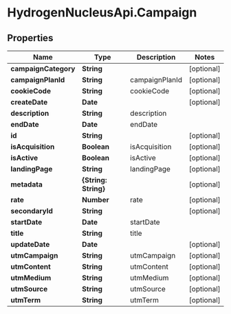 # HydrogenNucleusApi.Campaign

## Properties
Name | Type | Description | Notes
------------ | ------------- | ------------- | -------------
**campaignCategory** | **String** |  | [optional] 
**campaignPlanId** | **String** | campaignPlanId | [optional] 
**cookieCode** | **String** | cookieCode | [optional] 
**createDate** | **Date** |  | [optional] 
**description** | **String** | description | 
**endDate** | **Date** | endDate | 
**id** | **String** |  | [optional] 
**isAcquisition** | **Boolean** | isAcquisition | [optional] 
**isActive** | **Boolean** | isActive | [optional] 
**landingPage** | **String** | landingPage | [optional] 
**metadata** | **{String: String}** |  | [optional] 
**rate** | **Number** | rate | [optional] 
**secondaryId** | **String** |  | [optional] 
**startDate** | **Date** | startDate | 
**title** | **String** | title | 
**updateDate** | **Date** |  | [optional] 
**utmCampaign** | **String** | utmCampaign | [optional] 
**utmContent** | **String** | utmContent | [optional] 
**utmMedium** | **String** | utmMedium | [optional] 
**utmSource** | **String** | utmSource | [optional] 
**utmTerm** | **String** | utmTerm | [optional] 


